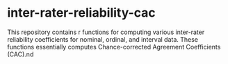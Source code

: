 # inter-rater-reliability-cac
This repository contains r functions for computing various inter-rater reliability coefficients for nominal, ordinal, and interval data. These functions essentially computes Chance-corrected Agreement Coefficients (CAC).nd 
